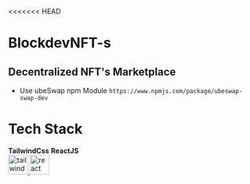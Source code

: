 <<<<<<< HEAD

# BlockdevNFT-s

## Decentralized NFT's Marketplace

- Use ubeSwap npm Module `https://www.npmjs.com/package/ubeswap-swap-dev`

# Tech Stack

**TailwindCss** **ReactJS**
<br>
<a href="https://tailwindcss.com/" target="_blank" rel="noreferrer"> <img src="https://www.vectorlogo.zone/logos/tailwindcss/tailwindcss-icon.svg" alt="tailwind" width="40" height="40"/> </a>
<a href="https://reactjs.org/" target="_blank" rel="noreferrer"> <img src="https://img.icons8.com/office/16/null/react.png"  alt="react" width="40" height="40"/> </a>
</br>
